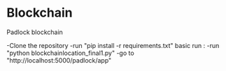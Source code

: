 # Blockchain
Padlock blockchain

-Clone the repository
-run "pip install -r requirements.txt"
basic run :
-run "python blockchainlocation_final1.py"
-go to "http://localhost:5000/padlock/app"
